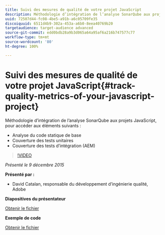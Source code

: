 ```yaml
---
title: Suivi des mesures de qualité de votre projet JavaScript
description: Méthodologie d’intégration de l’analyse SonarQube aux projets JavaScript, pour accéder à • l’analyse de code statique de base • la couverture de test unitaire • la couverture de test d’intégration (AEM)
uuid: 72507d44-fc08-4be5-a91b-a6c05709fe35
discoiquuid: 6511d4b9-302a-453a-a6b0-8eea40769b20
targetaudience: target-audience advanced
source-git-commit: edd0bdb28a9b3d065a64a95af6a216b747577c77
workflow-type: tm+mt
source-wordcount: '80'
ht-degree: 100%

---
```


# Suivi des mesures de qualité de votre projet JavaScript{#track-quality-metrics-of-your-javascript-project}

Méthodologie d’intégration de l’analyse SonarQube aux projets JavaScript, pour accéder aux éléments suivants :

* Analyse du code statique de base
* Couverture des tests unitaires
* Couverture des tests d’intégration (AEM)

>[!VIDEO](https://video.tv.adobe.com/v/19372/?quality=9)

*Présenté le 9 décembre 2015*

**Présenté par :**

* David Catalan, responsable du développement d’ingénierie qualité, Adobe

**Diapositives du présentateur**

[Obtenir le fichier](assets/aem-gems-js-quality-metrics-12-9-15.pdf)

**Exemple de code**

[Obtenir le fichier](assets/com-adobe-granite-ui-utils-timing-with-licenses.zip)
<!--
[Get back to the Overview](https://helpx.adobe.com/experience-manager/kt/eseminars/gems/aem-index.html)
-->
